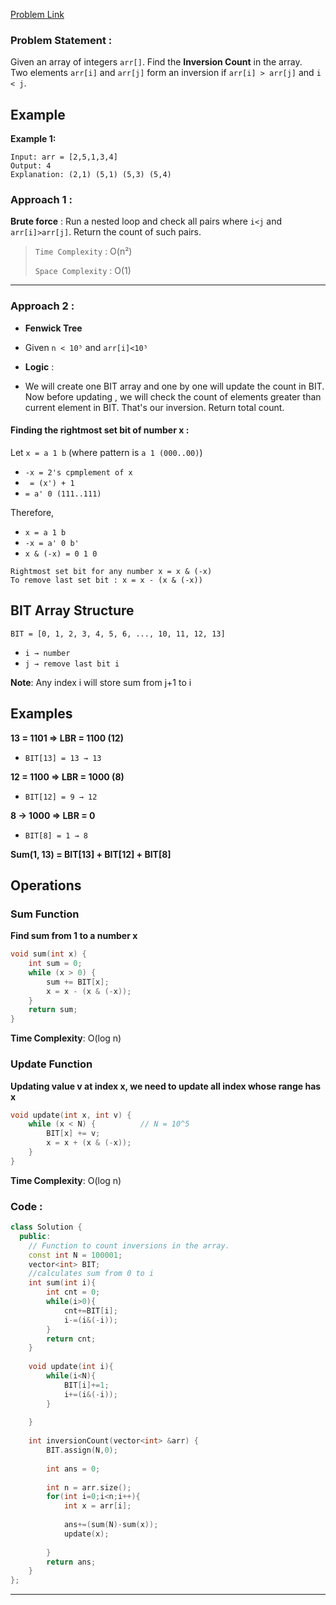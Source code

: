 [Problem Link](https://www.geeksforgeeks.org/problems/inversion-of-array-1587115620/1)

### Problem Statement : 
Given an array of integers `arr[]`. Find the **Inversion Count** in the array.  
Two elements `arr[i]` and `arr[j]` form an inversion if `arr[i] > arr[j]` and `i < j`.

## Example

**Example 1:**

```
Input: arr = [2,5,1,3,4]
Output: 4
Explanation: (2,1) (5,1) (5,3) (5,4)
```


### Approach 1 :

**Brute force** : Run a nested loop and check all pairs where `i<j` and `arr[i]>arr[j]`.
Return the count of such pairs.

> `Time Complexity` : O(n²)
> 
> `Space Complexity` : O(1)

---
### Approach 2 :

- **Fenwick Tree**
- Given `n < 10⁵` and `arr[i]<10⁵`

- **Logic** :
- We will create one BIT array and one by one will update the count in BIT. Now before updating , we will check the count of elements greater than current element in BIT. That's our inversion. Return total count.

#### Finding the rightmost set bit of number x :

Let `x = a 1 b` (where pattern is `a 1 (000..00)`)

- `-x = 2's cpmplement of x`
- ` = (x') + 1`
- ` = a' 0 (111..111) `

Therefore,
- `x = a 1 b`
- `-x = a' 0 b'`
- `x & (-x) = 0 1 0` 


```
Rightmost set bit for any number x = x & (-x)
To remove last set bit : x = x - (x & (-x))
```



## BIT Array Structure

```
BIT = [0, 1, 2, 3, 4, 5, 6, ..., 10, 11, 12, 13]
```

- `i → number`
- `j → remove last bit i`

**Note**: Any index i will store sum from j+1 to i

## Examples

**13 = 1101 ⇒ LBR = 1100 (12)**

- `BIT[13] = 13 → 13`

**12 = 1100 ⇒ LBR = 1000 (8)**

- `BIT[12] = 9 → 12`

**8 → 1000 ⇒ LBR = 0**

- `BIT[8] = 1 → 8`

**Sum(1, 13) = BIT[13] + BIT[12] + BIT[8]**

## Operations

### Sum Function

**Find sum from 1 to a number x**

```cpp
void sum(int x) {
    int sum = 0;
    while (x > 0) {
        sum += BIT[x];
        x = x - (x & (-x));
    }
    return sum;
}
```

**Time Complexity**: O(log n)

### Update Function

**Updating value v at index x, we need to update all index whose range has x**



```cpp
void update(int x, int v) {
    while (x < N) {          // N = 10^5
        BIT[x] += v;
        x = x + (x & (-x));
    }
}
```

**Time Complexity**: O(log n)

### Code :

```cpp
class Solution {
  public:
    // Function to count inversions in the array.
    const int N = 100001;
    vector<int> BIT;
    //calculates sum from 0 to i
    int sum(int i){
        int cnt = 0;
        while(i>0){
            cnt+=BIT[i];
            i-=(i&(-i));
        }
        return cnt;
    }
    
    void update(int i){
        while(i<N){
            BIT[i]+=1;
            i+=(i&(-i));
        }
        
    }
    
    int inversionCount(vector<int> &arr) {
        BIT.assign(N,0);
        
        int ans = 0;
        
        int n = arr.size();
        for(int i=0;i<n;i++){
            int x = arr[i];
            
            ans+=(sum(N)-sum(x));
            update(x);
            
        }
        return ans;
    }
};

```


---


